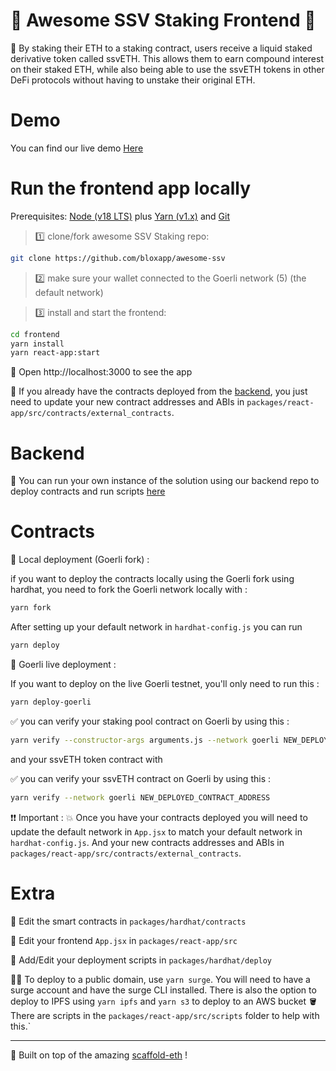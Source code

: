 # 🥩 Awesome SSV Staking Frontend 🥩

🚀 By staking their ETH to a staking contract, users receive a liquid staked derivative token called ssvETH. This allows them to earn compound interest on their staked ETH, while also being able to use the ssvETH tokens in other DeFi protocols without having to unstake their original ETH.

# Demo 

You can find our live demo [Here](https://awesome-ssv-staking.surge.sh)

# Run the frontend app locally

Prerequisites: [Node (v18 LTS)](https://nodejs.org/en/download/) plus [Yarn (v1.x)](https://classic.yarnpkg.com/en/docs/install/) and [Git](https://git-scm.com/downloads)

> 1️⃣ clone/fork  awesome SSV Staking repo:

```bash
git clone https://github.com/bloxapp/awesome-ssv
```
> 2️⃣ make sure your wallet connected to the Goerli network (5) (the default network)

> 3️⃣ install and start the frontend:

```bash
cd frontend
yarn install
yarn react-app:start
```
📱 Open http://localhost:3000 to see the app

🎉 If you already have the contracts deployed from the [backend](https://github.com/bloxapp/awesome-ssv), you just need to update your new contract addresses and ABIs in `packages/react-app/src/contracts/external_contracts`.

# Backend   

🚀 You can run your own instance of the solution using our backend repo to deploy contracts and run scripts [here](https://github.com/bloxapp/awesome-ssv/blob/main/RUN_BACKEND.md) 

# Contracts

🚨 Local deployment (Goerli fork) :

if you want to deploy the contracts locally using the Goerli fork using hardhat, you need to fork the Goerli network locally with :

```bash
yarn fork
```
After setting up your default network in `hardhat-config.js` you can run 

```bash
yarn deploy
```

🚨 Goerli live deployment :

If you want to deploy on the live Goerli testnet, you'll only need to run this :

```bash
yarn deploy-goerli
```

✅ you can verify your staking pool contract on Goerli by using this : 

```bash
yarn verify --constructor-args arguments.js --network goerli NEW_DEPLOYED_CONTRACT_ADDRESS
```
and your ssvETH token contract with 

✅ you can verify your ssvETH contract on Goerli by using this : 

```bash
yarn verify --network goerli NEW_DEPLOYED_CONTRACT_ADDRESS
```

❗❗ Important : 
💥 Once you have your contracts deployed you will need to update the default network in `App.jsx` to match your default network in `hardhat-config.js`. And your new contracts addresses and ABIs in `packages/react-app/src/contracts/external_contracts`.

# Extra

🔏 Edit the smart contracts in `packages/hardhat/contracts`

📝 Edit your frontend `App.jsx` in `packages/react-app/src`

💼 Add/Edit your deployment scripts in `packages/hardhat/deploy`

🚨📡 To deploy to a public domain, use `yarn surge`. You will need to have a surge account and have the surge CLI installed. There is also the option to deploy to IPFS using `yarn ipfs` and `yarn s3` to deploy to an AWS bucket 🪣 There are scripts in the `packages/react-app/src/scripts` folder to help with this.`

---

🙏 Built on top of the amazing [scaffold-eth](https://github.com/scaffold-eth/scaffold-eth) !



